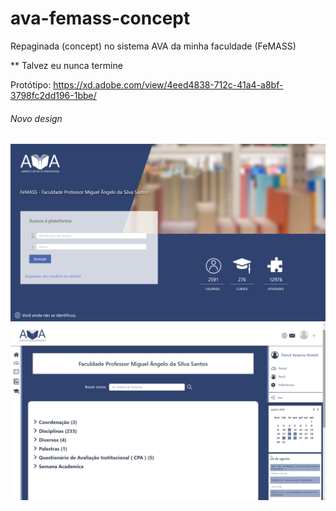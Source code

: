 # ava-femass-concept
<p>Repaginada (concept) no sistema AVA da minha faculdade (FeMASS)</p>
<p>** Talvez eu nunca termine</p>


Protótipo: https://xd.adobe.com/view/4eed4838-712c-41a4-a8bf-3798fc2dd196-1bbe/

<h6>Novo design<h6/>
<img src="Login_Screen.png"/>
<img src="Home_dropdown_on.png"/>
